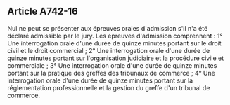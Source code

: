 Article A742-16
----
Nul ne peut se présenter aux épreuves orales d'admission s'il n'a été déclaré
admissible par le jury. Les épreuves d'admission comprennent : 1° Une
interrogation orale d'une durée de quinze minutes portant sur le droit civil et
le droit commercial ; 2° Une interrogation orale d'une durée de quinze minutes
portant sur l'organisation judiciaire et la procédure civile et commerciale ; 3°
Une interrogation orale d'une durée de quinze minutes portant sur la pratique
des greffes des tribunaux de commerce ; 4° Une interrogation orale d'une durée
de quinze minutes portant sur la réglementation professionnelle et la gestion du
greffe d'un tribunal de commerce.
